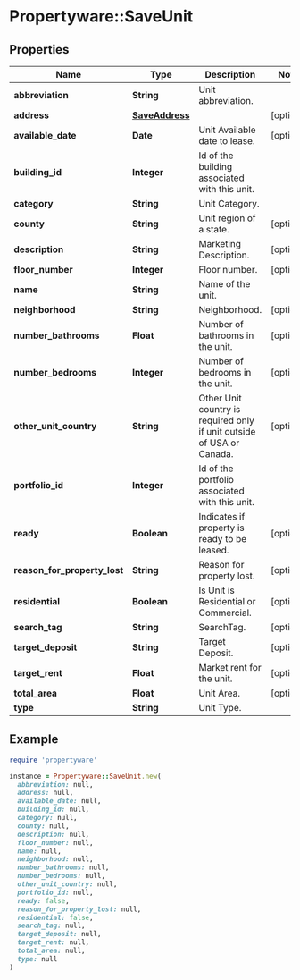# Propertyware::SaveUnit

## Properties

| Name | Type | Description | Notes |
| ---- | ---- | ----------- | ----- |
| **abbreviation** | **String** | Unit abbreviation. |  |
| **address** | [**SaveAddress**](SaveAddress.md) |  | [optional] |
| **available_date** | **Date** | Unit Available date to lease. | [optional] |
| **building_id** | **Integer** | Id of the building associated with this unit. |  |
| **category** | **String** | Unit Category. |  |
| **county** | **String** | Unit region of a state. | [optional] |
| **description** | **String** | Marketing Description. | [optional] |
| **floor_number** | **Integer** | Floor number. | [optional] |
| **name** | **String** | Name of the unit. |  |
| **neighborhood** | **String** | Neighborhood. | [optional] |
| **number_bathrooms** | **Float** | Number of bathrooms in the unit. | [optional] |
| **number_bedrooms** | **Integer** | Number of bedrooms in the unit. | [optional] |
| **other_unit_country** | **String** | Other Unit country is required only if unit outside of USA or Canada. | [optional] |
| **portfolio_id** | **Integer** | Id of the portfolio associated with this unit. |  |
| **ready** | **Boolean** | Indicates if property is ready to be leased. | [optional] |
| **reason_for_property_lost** | **String** | Reason for property lost. | [optional] |
| **residential** | **Boolean** | Is Unit is Residential or Commercial. | [optional] |
| **search_tag** | **String** | SearchTag. | [optional] |
| **target_deposit** | **String** | Target Deposit. | [optional] |
| **target_rent** | **Float** | Market rent for the unit. | [optional] |
| **total_area** | **Float** | Unit Area. | [optional] |
| **type** | **String** | Unit Type. |  |

## Example

```ruby
require 'propertyware'

instance = Propertyware::SaveUnit.new(
  abbreviation: null,
  address: null,
  available_date: null,
  building_id: null,
  category: null,
  county: null,
  description: null,
  floor_number: null,
  name: null,
  neighborhood: null,
  number_bathrooms: null,
  number_bedrooms: null,
  other_unit_country: null,
  portfolio_id: null,
  ready: false,
  reason_for_property_lost: null,
  residential: false,
  search_tag: null,
  target_deposit: null,
  target_rent: null,
  total_area: null,
  type: null
)
```

